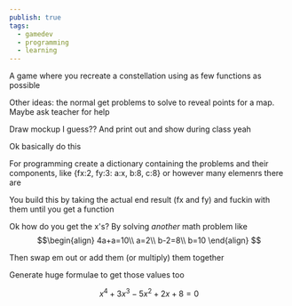 ```yaml
---  
publish: true  
tags:  
  - gamedev  
  - programming  
  - learning  
---  
```

  
A game where you recreate a constellation using as few functions as possible   
  
Other ideas: the normal get problems to solve to reveal points for a map. Maybe ask teacher for help  
  
Draw mockup I guess?? And print out and show during class yeah  
  
Ok basically do this  
  
For programming create a dictionary containing the problems and their components, like {fx:2, fy:3: a:x, b:8, c:8} or however many elemenrs there are   
  
You build this by taking the actual end result (fx and fy) and fuckin with them until you get a function  
  
Ok how do you get the x's? By solving *another* math problem like   
$$\begin{align}  
4a+a=10\\  
a=2\\  
b-2=8\\  
b=10  
\end{align}  
$$  
  
Then swap em out or add them (or multiply) them together  
  
Generate huge formulae to get those values too  
  
$$  
x^4+3x^3-5x^2+2x+8=0  
$$  
  
